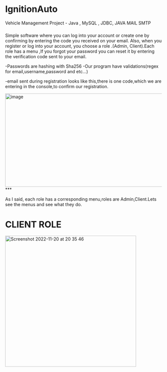 # IgnitionAuto
Vehicle Management Project - Java , MySQL , JDBC, JAVA MAIL SMTP


###
Simple software where you can log into your account or create one by confirming by entering the code you received on your email.
Also, when you register or log into your account,  you choose a role .(Admin, Client).Each role has a menu ,If you forgot your password you can reset it by entering the verification code sent to your email.

-Passwords are hashing with Sha256
-Our program have validations(regex for email,username,password and etc...) 

-email sent during registration looks like this,there is one code,which we are entering in the console,to confirm our registration.

<img width="900" height="300" alt="image" src="https://user-images.githubusercontent.com/49691399/202919101-e406558b-1f4a-4e4f-9660-1f6e7fdb4518.png">
***

As I said, each role has a corresponding menu,roles are Admin,Client.Lets see the menus and see what they do.
<h1>CLIENT ROLE</h1>

<img width="421" alt="Screenshot 2022-11-20 at 20 35 46" src="https://user-images.githubusercontent.com/49691399/202919985-dc4adddb-cd35-4a82-96ad-d749475dc42e.png">


